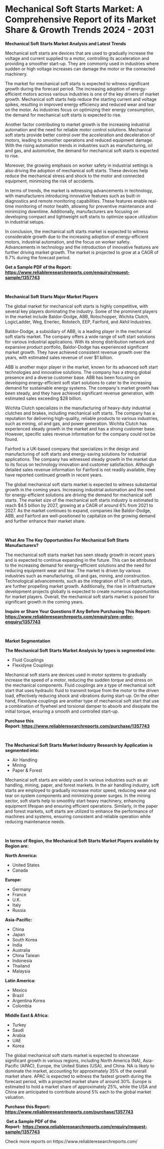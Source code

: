 <p><h1>Mechanical Soft Starts Market: A Comprehensive Report of its Market Share & Growth Trends 2024 - 2031</h1></p><p><strong>Mechanical Soft Starts Market Analysis and Latest Trends</strong></p>
<p><p>Mechanical soft starts are devices that are used to gradually increase the voltage and current supplied to a motor, controlling its acceleration and providing a smoother start-up. They are commonly used in industries where sudden or high voltage increases can damage the motor or the connected machinery.</p><p>The market for mechanical soft starts is expected to witness significant growth during the forecast period. The increasing adoption of energy-efficient motors across various industries is one of the key drivers of market growth. Mechanical soft starts help reduce the starting current and voltage spikes, resulting in improved energy efficiency and reduced wear and tear on the motor. As industries focus on optimizing their energy consumption, the demand for mechanical soft starts is expected to rise.</p><p>Another factor contributing to market growth is the increasing industrial automation and the need for reliable motor control solutions. Mechanical soft starts provide better control over the acceleration and deceleration of motors, leading to smoother operations and reduced equipment damage. With the rising automation trends in industries such as manufacturing, oil and gas, and automotive, the demand for mechanical soft starts is expected to rise.</p><p>Moreover, the growing emphasis on worker safety in industrial settings is also driving the adoption of mechanical soft starts. These devices help reduce the mechanical stress and shock to the motor and connected equipment, minimizing the risk of accidents.</p><p>In terms of trends, the market is witnessing advancements in technology, with manufacturers introducing innovative features such as built-in diagnostics and remote monitoring capabilities. These features enable real-time monitoring of motor health, allowing for preventive maintenance and minimizing downtime. Additionally, manufacturers are focusing on developing compact and lightweight soft starts to optimize space utilization in industrial setups.</p><p>In conclusion, the mechanical soft starts market is expected to witness considerable growth due to the increasing adoption of energy-efficient motors, industrial automation, and the focus on worker safety. Advancements in technology and the introduction of innovative features are further driving market growth. The market is projected to grow at a CAGR of 6.7% during the forecast period.</p></p>
<p><strong>Get a Sample PDF of the Report:&nbsp; <a href="https://www.reliableresearchreports.com/enquiry/request-sample/1357743">https://www.reliableresearchreports.com/enquiry/request-sample/1357743</a></strong></p>
<p>&nbsp;</p>
<p><strong>Mechanical Soft Starts Major Market Players</strong></p>
<p><p>The global market for mechanical soft starts is highly competitive, with several key players dominating the industry. Some of the prominent players in the market include Baldor-Dodge, ABB, Rotochopper, Wichita Clutch, LogicLadder, Weg, Enerlec, Rototech, EEP, Fairford, and Akhil Industries.</p><p>Baldor-Dodge, a subsidiary of ABB, is a leading player in the mechanical soft starts market. The company offers a wide range of soft start solutions for various industrial applications. With its strong distribution network and expansive product portfolio, Baldor-Dodge has experienced significant market growth. They have achieved consistent revenue growth over the years, with estimated sales revenue of over $1 billion.</p><p>ABB is another major player in the market, known for its advanced soft start technologies and innovative solutions. The company has a strong global presence and a diverse customer base. ABB has been focusing on developing energy-efficient soft start solutions to cater to the increasing demand for sustainable energy systems. The company's market growth has been steady, and they have achieved significant revenue generation, with estimated sales exceeding $28 billion.</p><p>Wichita Clutch specializes in the manufacturing of heavy-duty industrial clutches and brakes, including mechanical soft starts. The company has a reputation for delivering high-quality, reliable products to various industries, such as mining, oil and gas, and power generation. Wichita Clutch has experienced steady growth in the market and has a strong customer base. However, specific sales revenue information for the company could not be found.</p><p>Fairford is a UK-based company that specializes in the design and manufacturing of soft starts and energy-saving solutions for industrial applications. The company has witnessed steady growth in the market due to its focus on technology innovation and customer satisfaction. Although detailed sales revenue information for Fairford is not readily available, they have reported continued growth in recent years.</p><p>The global mechanical soft starts market is expected to witness substantial growth in the coming years. Increasing industrial automation and the need for energy-efficient solutions are driving the demand for mechanical soft starts. The market size of the mechanical soft starts industry is estimated to reach $4.5 billion by 2027, growing at a CAGR of around 6% from 2021 to 2027. As the market continues to expand, companies like Baldor-Dodge, ABB, and Fairford are well-positioned to capitalize on the growing demand and further enhance their market share.</p></p>
<p>&nbsp;</p>
<p><strong>What Are The Key Opportunities For Mechanical Soft Starts Manufacturers?</strong></p>
<p><p>The mechanical soft starts market has seen steady growth in recent years and is expected to continue expanding in the future. This can be attributed to the increasing demand for energy-efficient solutions and the need for reducing equipment wear and tear. The market is driven by various industries such as manufacturing, oil and gas, mining, and construction. Technological advancements, such as the integration of IoT in soft starts, are further propelling market growth. Additionally, the rise in infrastructure development projects globally is expected to create numerous opportunities for market players. Overall, the mechanical soft starts market is poised for significant growth in the coming years.</p></p>
<p><strong>Inquire or Share Your Questions If Any Before Purchasing This Report: <a href="https://www.reliableresearchreports.com/enquiry/pre-order-enquiry/1357743">https://www.reliableresearchreports.com/enquiry/pre-order-enquiry/1357743</a></strong></p>
<p>&nbsp;</p>
<p><strong>Market Segmentation</strong></p>
<p><strong>The Mechanical Soft Starts Market Analysis by types is segmented into:</strong></p>
<p><ul><li>Fluid Couplings</li><li>Flexidyne Couplings</li></ul></p>
<p><p>Mechanical soft starts are devices used in motor systems to gradually increase the speed of a motor, reducing the sudden torque and stress on the mechanical components. Fluid couplings are a type of mechanical soft start that uses hydraulic fluid to transmit torque from the motor to the driven load, effectively reducing shock and vibrations during start-up. On the other hand, Flexidyne couplings are another type of mechanical soft start that use a combination of flywheel and torsional damper to absorb and dissipate the initial torque, ensuring a smooth and controlled start-up.</p></p>
<p><strong>Purchase this Report:&nbsp;<a href="https://www.reliableresearchreports.com/purchase/1357743">https://www.reliableresearchreports.com/purchase/1357743</a></strong></p>
<p>&nbsp;</p>
<p><strong>The Mechanical Soft Starts Market Industry Research by Application is segmented into:</strong></p>
<p><ul><li>Air Handling</li><li>Mining</li><li>Paper & Forest</li></ul></p>
<p><p>Mechanical soft starts are widely used in various industries such as air handling, mining, paper, and forest markets. In the air handling industry, soft starts are employed to gradually increase motor speed, reducing wear and tear on system components and minimizing power surges. In the mining sector, soft starts help to smoothly start heavy machinery, enhancing equipment lifespan and ensuring efficient operations. Similarly, in the paper and forest markets, soft starts are utilized to enhance the performance of machines and systems, ensuring consistent and reliable operation while reducing maintenance needs.</p></p>
<p>&nbsp;</p>
<p><strong>In terms of Region, the Mechanical Soft Starts Market Players available by Region are:</strong></p>
<p>
    <p> <strong> North America: </strong>
        <ul>
            <li>United States</li>
            <li>Canada</li>
        </ul>
        </p> 
    <p> <strong> Europe: </strong>
        <ul>
            <li>Germany</li>
            <li>France</li>
            <li>U.K.</li>
            <li>Italy</li>
            <li>Russia</li>
        </ul>
        </p> 
    <p> <strong> Asia-Pacific: </strong>
        <ul>
            <li>China</li>
            <li>Japan</li>
            <li>South Korea</li>
            <li>India</li>
            <li>Australia</li>
            <li>China Taiwan</li>
            <li>Indonesia</li>
            <li>Thailand</li>
            <li>Malaysia</li>
        </ul>
        </p> 
    <p> <strong> Latin America: </strong>
        <ul>
            <li>Mexico</li>
            <li>Brazil</li>
            <li>Argentina Korea</li>
            <li>Colombia</li>
        </ul>
        </p> 
    <p> <strong> Middle East & Africa: </strong>
        <ul>
            <li>Turkey</li>
            <li>Saudi</li>
            <li>Arabia</li>
            <li>UAE</li>
            <li>Korea</li>
        </ul>
    </p>
    </p>
<p><p>The global mechanical soft starts market is expected to showcase significant growth in various regions, including North America (NA), Asia-Pacific (APAC), Europe, the United States (USA), and China. NA is likely to dominate the market, accounting for approximately 35% of the overall market share. APAC is expected to witness the fastest growth during the forecast period, with a projected market share of around 30%. Europe is estimated to hold a market share of approximately 25%, while the USA and China are anticipated to contribute around 5% each to the global market valuation.</p></p>
<p><strong>Purchase this Report: <a href="https://www.reliableresearchreports.com/purchase/1357743">https://www.reliableresearchreports.com/purchase/1357743</a></strong></p>
<p>&nbsp;<strong>Get a Sample PDF of the Report:&nbsp;&nbsp;<a href="https://www.reliableresearchreports.com/enquiry/request-sample/1357743">https://www.reliableresearchreports.com/enquiry/request-sample/1357743</a></strong></p>
<p><strong></strong></p>
<p>Check more reports on https://www.reliableresearchreports.com/</p>